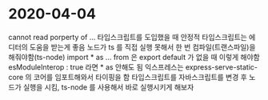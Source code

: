 # 2020-04-04

cannot read porperty of ...
타입스크립트를 도입했을 때 안정적
타입스크립트는 에디터의 도움을 받는게 좋음
노드가 ts 를 직접 실행 못해서 한 번 컴파일(트랜스파일)을 해줘야함(ts-node)
import \* as ... from 은 export default 가 없을 때 이렇게 해야함
esModuleInterop : true 라면 \* as 안해도 됨
익스프레스는 express-serve-static-core 의 코어를 임포트해와서 타이핑을 함
타입스크립트를 자바스크립트를 변경 후 노드가 실행을 시킴, ts-node 를 사용해서 바로 실행시키게 해보자
